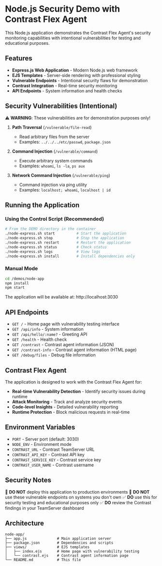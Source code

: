 # Node.js Security Demo with Contrast Flex Agent

This Node.js application demonstrates the Contrast Flex Agent's security monitoring capabilities with intentional vulnerabilities for testing and educational purposes.

## Features

- **Express.js Web Application** - Modern Node.js web framework
- **EJS Templates** - Server-side rendering with professional styling
- **Vulnerable Endpoints** - Intentional security flaws for demonstration
- **Contrast Integration** - Real-time security monitoring
- **API Endpoints** - System information and health checks

## Security Vulnerabilities (Intentional)

⚠️ **WARNING**: These vulnerabilities are for demonstration purposes only!

1. **Path Traversal** (`/vulnerable/file-read`)
   - Read arbitrary files from the server
   - Examples: `../../../etc/passwd`, `package.json`

2. **Command Injection** (`/vulnerable/command`)
   - Execute arbitrary system commands
   - Examples: `whoami`, `ls -la`, `ps aux`

3. **Network Command Injection** (`/vulnerable/ping`)
   - Command injection via ping utility
   - Examples: `localhost; whoami`, `localhost | id`

## Running the Application

### Using the Control Script (Recommended)
```bash
# From the DEMO directory in the container
./node-express.sh start          # Start the application
./node-express.sh stop           # Stop the application  
./node-express.sh restart        # Restart the application
./node-express.sh status         # Check status
./node-express.sh logs           # View logs
./node-express.sh install        # Install dependencies only
```

### Manual Mode
```bash
cd /demos/node-app
npm install
npm start
```

The application will be available at: http://localhost:3030

## API Endpoints

- `GET /` - Home page with vulnerability testing interface
- `GET /api/info` - System information
- `GET /api/hello/:name?` - Greeting API
- `GET /health` - Health check
- `GET /contrast` - Contrast agent information (JSON)
- `GET /contrast-info` - Contrast agent information (HTML page)
- `GET /debug/files` - Debug file information

## Contrast Flex Agent

The application is designed to work with the Contrast Flex Agent for:

- **Real-time Vulnerability Detection** - Identify security issues during runtime
- **Attack Monitoring** - Track and analyze security events
- **Code-level Insights** - Detailed vulnerability reporting
- **Runtime Protection** - Block malicious requests in real-time

## Environment Variables

- `PORT` - Server port (default: 3030)
- `NODE_ENV` - Environment mode
- `CONTRAST_URL` - Contrast TeamServer URL
- `CONTRAST_API_KEY` - Contrast API key
- `CONTRAST_SERVICE_KEY` - Contrast service key
- `CONTRAST_USER_NAME` - Contrast username

## Security Notes

🚫 **DO NOT** deploy this application to production environments
🚫 **DO NOT** use these vulnerable endpoints on systems you don't own
✅ **DO** use this for security testing and educational purposes only
✅ **DO** review the Contrast findings in your TeamServer dashboard

## Architecture

```
node-app/
├── app.js              # Main application server
├── package.json        # Dependencies and scripts
├── views/              # EJS templates
│   ├── index.ejs       # Home page with vulnerability testing
│   └── contrast.ejs    # Contrast agent information page
└── README.md           # This file
```
